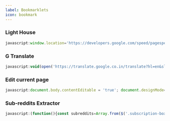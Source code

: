 ```yaml
---
label: Bookmarklets
icon: bookmark
---
```


### Light House
``` js
javascript:window.location='https://developers.google.com/speed/pagespeed/insights/?url='+encodeURI(window.location);
```
### G Translate
``` js
javascript:void(open('https://translate.google.co.in/translate?hl=en&sl=auto&tl=en&u='+location.href));
```
### Edit current page
```js
javascript:document.body.contentEditable = 'true'; document.designMode='on'; void 0
```
### Sub-reddits Extractor
```js
javascript:(function(){const subreddits=Array.from($('.subscription-box li a.title')).map(link=>link.textContent).join('\n');const textarea=document.createElement('textarea');textarea.value=subreddits;document.body.replaceWith(textarea);})();
```